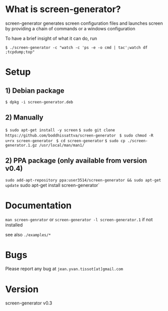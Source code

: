 # What is screen-generator?

screen-generator generates screen configuration files and launches screen by providing a chain of commands or a windows configuration

To have a brief insight of what it can do, run

`$ ./screen-generator -c "watch -c 'ps -e -o cmd | tac';watch df ;tcpdump;top"`

# Setup

## 1) Debian package

`$ dpkg -i screen-generator.deb`

## 2) Manually

`$ sudo apt-get install -y screen`
`$ sudo git clone https://github.com/boddhissattva/screen-generator `
`$ sudo chmod -R u+rx screen-generator `
`$ cd screen-generator`
`$ sudo cp ./screen-generator.1.gz /usr/local/man/man1/  `

## 2) PPA package (only available from version v0.4)

`sudo add-apt-repository ppa:user3514/screen-generator && sudo apt-get update`
sudo apt-get install screen-generator`


# Documentation

`man screen-genrator` or `screen-generator -l screen-generator.1` if not installed

see also `./examples/*`

# Bugs

Please report any bug at `jean.yvan.tissot[at]gmail.com`


# Version

screen-generator v0.3
